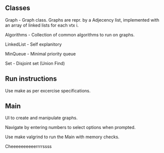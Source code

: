 ## Classes
Graph - Graph class. Graphs are repr. by a Adjecency list, implemented with an array of linked lists for each vtx i.

Algorithms - Collection of common algorithms to run on graphs.

LinkedList - Self explanitory

MinQueue - Minimal priority queue

Set - Disjoint set (Union Find)

## Run instructions
Use make as per excercise specifications.

## Main
UI to create and manipulate graphs.

Navigate by entering numbers to select options when prompted.

Use make valgrind to run the Main with memory checks.

Cheeeeeeeeeerrrrssss
